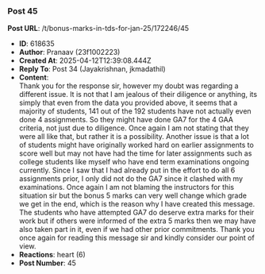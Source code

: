 ### Post 45
**Post URL**: /t/bonus-marks-in-tds-for-jan-25/172246/45
- **ID**: 618635
- **Author**: Pranaav (23f1002223)
- **Created At**: 2025-04-12T12:39:08.444Z
- **Reply To**: Post 34 (Jayakrishnan, jkmadathil)
- **Content**:  
  Thank you for the response sir, however my doubt was regarding a different issue.
It is not that I am jealous of their diligence or anything, its simply that even from the data you provided above, it seems that a majority of students, 141 out of the 192 students have not actually even done 4 assignments. So they might have done GA7 for the 4 GAA criteria, not just due to diligence. Once again I am not stating that they were all like that, but rather it is a possibility.
Another issue is that a lot of students might have originally worked hard on earlier assignments to score well but may not have had the time for later assignments such as college students like myself who have end term examinations ongoing currently. Since I saw that I had already put in the effort to do all 6 assignments prior, I only did not do the GA7 since it clashed with my examinations.
Once again I am not blaming the instructors for this situation sir but the bonus 5 marks can very well change which grade we get in the end, which is the reason why I have created this message. The students who have attempted GA7 do deserve extra marks for their work but if others were informed of the extra 5 marks then we may have also taken part in it, even if we had other prior commitments.
Thank you once again for reading this message sir and kindly consider our point of view.
- **Reactions**: heart (6)
- **Post Number**: 45

